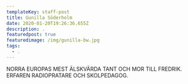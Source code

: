 ```yaml
---
templateKey: staff-post
title: Gunilla Söderholm
date: 2020-01-20T19:26:36.655Z
description: .
featuredpost: true
featuredimage: /img/gunilla-bw.jpg
tags:
  - .
---
```

NORRA EUROPAS MEST ÄLSKVÄRDA TANT OCH MOR TILL FREDRIK. ERFAREN RADIOPRATARE OCH SKOLPEDAGOG.
